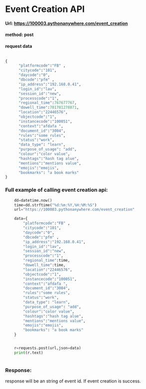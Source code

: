 # Event Creation API

#### Url: https://100003.pythonanywhere.com/event_creation
#### method: post

#### request data
```python

{
      "platformcode":"FB" ,
      "citycode":"101",
      "daycode":"0",
      "dbcode":"pfm" ,
      "ip_address":"192.168.0.41",
      "login_id":"lav",
      "session_id":"new",
      "processcode":"1",
      "regional_time":767677767,
      "dowell_time":781781278871,
      "location":"22446576",
      "objectcode":"1",
      "instancecode":"100051",
      "context":"afdafa ",
      "document_id":"3004",
      "rules":"some rules",
      "status":"work",
      "data_type": "learn",
      "purpose_of_usage": "add",
      "colour":"color value",
      "hashtags":"hash tag alue",
      "mentions":"mentions value",
      "emojis":"emojis",
      "bookmarks": "a book marks"
}

```

### Full example of calling event creation api:

```python
    dd=datetime.now()
    time=dd.strftime("%d:%m:%Y,%H:%M:%S")
    url="https://100003.pythonanywhere.com/event_creation"

    data={
        "platformcode":"FB" ,
        "citycode":"101",
        "daycode":"0",
        "dbcode":"pfm" ,
        "ip_address":"192.168.0.41",
        "login_id":"lav",
        "session_id":"new",
        "processcode":"1",
        "regional_time":time,
        "dowell_time":time,
        "location":"22446576",
        "objectcode":"1",
        "instancecode":"100051",
        "context":"afdafa ",
        "document_id":"3004",
        "rules":"some rules",
        "status":"work",
        "data_type": "learn",
        "purpose_of_usage": "add",
        "colour":"color value",
        "hashtags":"hash tag alue",
        "mentions":"mentions value",
        "emojis":"emojis",
        "bookmarks": "a book marks"
    }


    r=requests.post(url,json=data)
    print(r.text)
    
 ```
 
 ### Response:
 response will be an string of event id. If event creation is success.
 
 
